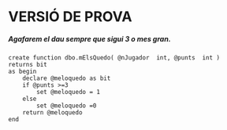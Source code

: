 
# VERSIÓ DE PROVA

##### Agafarem el dau sempre que sigui 3 o mes gran.

```
create function dbo.mElsQuedo( @nJugador  int, @punts  int ) 
returns bit
as begin 
	declare @meloquedo as bit 
	if @punts >=3 
		set @meloquedo = 1
	else 
		set @meloquedo =0
	return @meloquedo
end

```
